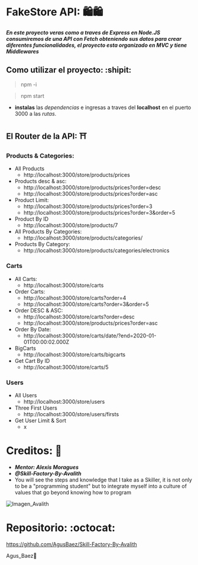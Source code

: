 # FakeStore API: :shopping::shopping:

**_En este proyecto veras como a traves de *Express* en *Node.JS* consumiremos de una *API* con *Fetch* obteniendo sus datos para crear diferentes funcionalidades, el proyecto esta organizado en MVC y tiene *Middlewares*_**

## Como utilizar el proyecto: :shipit:

> npm -i

> npm start

- **instalas** las _dependencias_ e ingresas a traves del **localhost** en el puerto 3000 a las _rutas_.

## El Router de la API: :shinto_shrine:

### Products & Categories:
- All Products
  - http://localhost:3000/store/products/prices
- Products desc & asc:
  - http://localhost:3000/store/products/prices?order=desc
  - http://localhost:3000/store/products/prices?order=asc
- Product Limit:
  - http://localhost:3000/store/products/prices?order=3
  - http://localhost:3000/store/products/prices?order=3&order=5
- Product By ID
  - http://localhost:3000/store/products/7
- All Products By Categories:
  - http://localhost:3000/store/products/categories/
- Products By Category:
  - http://localhost:3000/store/products/categories/electronics

### Carts
- All Carts:
  - http://localhost:3000/store/carts
- Order Carts:
  - http://localhost:3000/store/carts?order=4
  - http://localhost:3000/store/carts?order=3&order=5
- Order DESC & ASC:
  - http://localhost:3000/store/carts?order=desc
  - http://localhost:3000/store/products/prices?order=asc
- Order By Date:
  - http://localhost:3000/store/carts/date/?end=2020-01-01T00:00:02.000Z
- BigCarts
  - http://localhost:3000/store/carts/bigcarts
- Get Cart By ID
  - http://localhost:3000/store/carts/5

### Users
- All Users
  - http://localhost:3000/store/users
- Three First Users
  - http://localhost:3000/store/users/firsts
- Get User Limit & Sort
  - x

# Creditos: :rocket:
- **_Mentor: Alexis Moragues_**
- **_@Skill-Factory-By-Avalith_**
- You will see the steps and knowledge that I take as a Skiller, it is not only to be a "programming student" but to integrate myself into a culture of values that go beyond knowing how to program

![Imagen_Avalith](https://pbs.twimg.com/media/FSjqMYlXIAEeJBw?format=jpg&name=medium)
# Repositorio: :octocat:
https://github.com/AgusBaez/Skill-Factory-By-Avalith

Agus_Baez👋 
